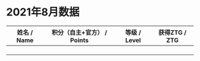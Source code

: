 # 2021年8月数据

| 姓名 / Name | 积分（自主+官方） / Points | 等级 / Level | 获得ZTG / ZTG |
| ----------- | -------------------------- | ------------ | ------------- |
|             |                            |              |               |
|             |                            |              |               |
|             |                            |              |               |
|             |                            |              |               |

